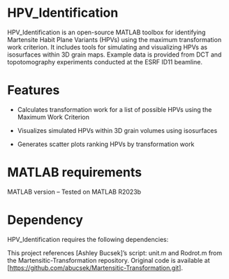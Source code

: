 # HPV_Identification
HPV_Identification is an open-source MATLAB toolbox for identifying Martensite Habit Plane Variants (HPVs) using the maximum transformation work criterion. It includes tools for simulating and visualizing HPVs as isosurfaces within 3D grain maps. Example data is provided from DCT and topotomography experiments conducted at the ESRF ID11 beamline.

# Features
- Calculates transformation work for a list of possible HPVs using the Maximum Work Criterion

- Visualizes simulated HPVs within 3D grain volumes using isosurfaces

- Generates scatter plots ranking HPVs by transformation work

# MATLAB requirements
MATLAB version – Tested on MATLAB R2023b 

# Dependency
HPV_Identification requires the following dependencies:

This project references [Ashley Bucsek]’s script: unit.m and Rodrot.m from the Martensitic-Transformation repository. Original code is available at [https://github.com/abucsek/Martensitic-Transformation.git].
